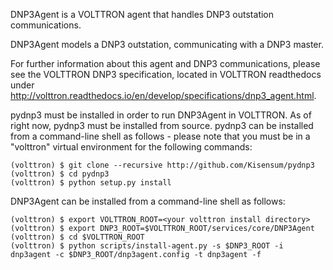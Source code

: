 DNP3Agent is a VOLTTRON agent that handles DNP3 outstation communications.

DNP3Agent models a DNP3 outstation, communicating with a DNP3 master.

For further information about this agent and DNP3 communications, please see the VOLTTRON
DNP3 specification, located in VOLTTRON readthedocs 
under http://volttron.readthedocs.io/en/develop/specifications/dnp3_agent.html.

pydnp3 must be installed in order to run DNP3Agent in VOLTTRON. As of right now, pydnp3 must be installed from
source. pydnp3 can be installed from a command-line shell as follows - please note that you must be in a
"volttron" virtual environment for the following commands:

    (volttron) $ git clone --recursive http://github.com/Kisensum/pydnp3
    (volttron) $ cd pydnp3
    (volttron) $ python setup.py install

DNP3Agent can be installed from a command-line shell as follows:

    (volttron) $ export VOLTTRON_ROOT=<your volttron install directory>
    (volttron) $ export DNP3_ROOT=$VOLTTRON_ROOT/services/core/DNP3Agent
    (volttron) $ cd $VOLTTRON_ROOT
    (volttron) $ python scripts/install-agent.py -s $DNP3_ROOT -i dnp3agent -c $DNP3_ROOT/dnp3agent.config -t dnp3agent -f

